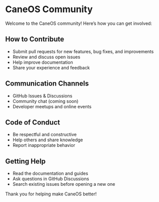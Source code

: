 # CaneOS Community

Welcome to the CaneOS community! Here’s how you can get involved:

## How to Contribute

- Submit pull requests for new features, bug fixes, and improvements
- Review and discuss open issues
- Help improve documentation
- Share your experience and feedback

## Communication Channels

- GitHub Issues & Discussions
- Community chat (coming soon)
- Developer meetups and online events

## Code of Conduct

- Be respectful and constructive
- Help others and share knowledge
- Report inappropriate behavior

## Getting Help

- Read the documentation and guides
- Ask questions in GitHub Discussions
- Search existing issues before opening a new one

Thank you for helping make CaneOS better!
